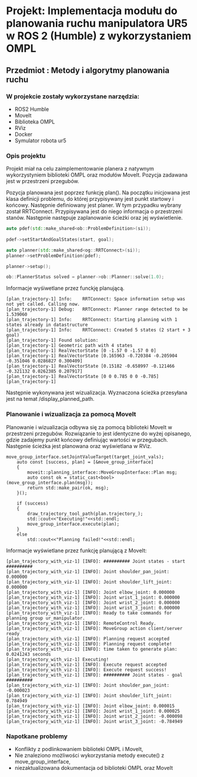  # Projekt: Implementacja modułu do planowania ruchu manipulatora UR5 w ROS 2 (Humble) z wykorzystaniem OMPL  

 ## Przedmiot : Metody i algorytmy planowania ruchu

### W projekcie zostały wykorzystane narzędzia:

- ROS2 Humble
- MoveIt
- Biblioteka OMPL
- RViz
- Docker
- Symulator robota ur5


### Opis projektu

 Projekt miał na celu zaimplementowanie planera z natywnym wykorzystyniem biblioteki OMPL oraz modułów MoveIt. Pozycja zadawana jest w przestrzeni przegubów.


Pozycja planowana jest poprzez funkcję plan(). Na początku inicjowana jest klasa definicji problemu, do której przypisywany jest punkt startowy i końcowy. Następnie definiowany jest planer. W tym przypadku wybrany został RRTConnect. Przypisywana jest do niego informacja o przestrzeni stanów. Następnie następuje zaplanowanie ścieżki oraz jej wyświetlenie.

```cpp
auto pdef(std::make_shared<ob::ProblemDefinition>(si));
    
pdef->setStartAndGoalStates(start, goal);

auto planner(std::make_shared<og::RRTConnect>(si));
planner->setProblemDefinition(pdef);

planner->setup();

ob::PlannerStatus solved = planner->ob::Planner::solve(1.0);
```
Informacje wyśiwetlane przez funckję planującą.

```
[plan_trajectory-1] Info:    RRTConnect: Space information setup was not yet called. Calling now.
[plan_trajectory-1] Debug:   RRTConnect: Planner range detected to be 1.539060
[plan_trajectory-1] Info:    RRTConnect: Starting planning with 1 states already in datastructure
[plan_trajectory-1] Info:    RRTConnect: Created 5 states (2 start + 3 goal)
[plan_trajectory-1] Found solution:
[plan_trajectory-1] Geometric path with 4 states
[plan_trajectory-1] RealVectorState [0 -1.57 0 -1.57 0 0]
[plan_trajectory-1] RealVectorState [0.165963 -0.720384 -0.205904 -0.351046 0.0286827 0.300409]
[plan_trajectory-1] RealVectorState [0.15182 -0.658997 -0.121466 -0.321132 0.0262385 0.207917]
[plan_trajectory-1] RealVectorState [0 0 0.785 0 0 -0.785]
[plan_trajectory-1] 

```

Następnie wykonywana jest wizualizacja. Wyznaczona ścieżka przesyłana jest na temat /display_planned_path.

### Planowanie i wizualizacja za pomocą MoveIt
Planowanie i wizualizacja odbywa się za pomocą biblioteki MoveIt w przestrzeni przegubów. Rozwiązanie to jest identyczne do wyżej opisanego, gdzie zadajemy punkt końcowy definiując wartości w przegubach. Następnie ścieżka jest planowana oraz wyświetlana w RViz.

```
move_group_interface.setJointValueTarget(target_joint_vals);
    auto const [success, plan] = [&move_group_interface]
    {
        moveit::planning_interface::MoveGroupInterface::Plan msg;
        auto const ok = static_cast<bool>(move_group_interface.plan(msg));
        return std::make_pair(ok, msg);
    }();

    if (success)
    {
        draw_trajectory_tool_path(plan.trajectory_);
        std::cout<<"Executing!"<<std::endl;
        move_group_interface.execute(plan);
    }
    else
        std::cout<<"Planning failed!"<<std::endl;
```
Informacje wyświetlane przez funkcję planującą z MoveIt:
```
[plan_trajectory_with_viz-1] [INFO]: ########## Joint states - start ##########
[plan_trajectory_with_viz-1] [INFO]: Joint shoulder_pan_joint: 0.000000
[plan_trajectory_with_viz-1] [INFO]: Joint shoulder_lift_joint: 0.000000
[plan_trajectory_with_viz-1] [INFO]: Joint elbow_joint: 0.000000
[plan_trajectory_with_viz-1] [INFO]: Joint wrist_1_joint: 0.000000
[plan_trajectory_with_viz-1] [INFO]: Joint wrist_2_joint: 0.000000
[plan_trajectory_with_viz-1] [INFO]: Joint wrist_3_joint: 0.000000
[plan_trajectory_with_viz-1] [INFO]: Ready to take commands for planning group ur_manipulator.
[plan_trajectory_with_viz-1] [INFO]: RemoteControl Ready.
[plan_trajectory_with_viz-1] [INFO]: MoveGroup action client/server ready
[plan_trajectory_with_viz-1] [INFO]: Planning request accepted
[plan_trajectory_with_viz-1] [INFO]: Planning request complete!
[plan_trajectory_with_viz-1] [INFO]: time taken to generate plan: 0.0241243 seconds
[plan_trajectory_with_viz-1] Executing!
[plan_trajectory_with_viz-1] [INFO]: Execute request accepted
[plan_trajectory_with_viz-1] [INFO]: Execute request success!
[plan_trajectory_with_viz-1] [INFO]: ########## Joint states - goal ##########
[plan_trajectory_with_viz-1] [INFO]: Joint shoulder_pan_joint: -0.000023
[plan_trajectory_with_viz-1] [INFO]: Joint shoulder_lift_joint: 0.784949
[plan_trajectory_with_viz-1] [INFO]: Joint elbow_joint: 0.000015
[plan_trajectory_with_viz-1] [INFO]: Joint wrist_1_joint: 0.000025
[plan_trajectory_with_viz-1] [INFO]: Joint wrist_2_joint: -0.000098
[plan_trajectory_with_viz-1] [INFO]: Joint wrist_3_joint: -0.784949
```


### Napotkane problemy

- Konflikty z podlinkowaniem biblioteki OMPL i MoveIt,
- Nie znaleziono możliwości wykorzystania metody execute() z move_group_interface,
- niezaktualizowana dokumentacja od biblioteki OMPL oraz MoveIt 
